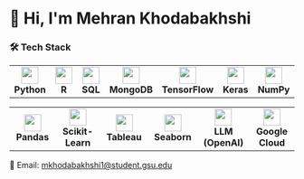 # 👋 Hi, I'm Mehran Khodabakhshi  

### 🛠️ Tech Stack  

<div align="center">

<table>
  <tr>
    <td align="center" width="90"><img src="https://cdn.jsdelivr.net/gh/devicons/devicon/icons/python/python-original.svg" width="30"/><br><b>Python</b></td>
    <td align="center" width="90"><img src="https://cdn.jsdelivr.net/gh/devicons/devicon/icons/r/r-original.svg" width="30"/><br><b>R</b></td>
    <td align="center" width="90"><img src="https://cdn.jsdelivr.net/gh/devicons/devicon/icons/sqlite/sqlite-original.svg" width="30"/><br><b>SQL</b></td>
    <td align="center" width="90"><img src="https://cdn.jsdelivr.net/gh/devicons/devicon/icons/mongodb/mongodb-original.svg" width="30"/><br><b>MongoDB</b></td>
    <td align="center" width="90"><img src="https://cdn.jsdelivr.net/gh/devicons/devicon/icons/tensorflow/tensorflow-original.svg" width="30"/><br><b>TensorFlow</b></td>
    <td align="center" width="90"><img src="https://cdn.jsdelivr.net/gh/devicons/devicon/icons/keras/keras-original.svg" width="30"/><br><b>Keras</b></td>
    <td align="center" width="90"><img src="https://cdn.jsdelivr.net/gh/devicons/devicon/icons/numpy/numpy-original.svg" width="30"/><br><b>NumPy</b></td>
  </tr>
</table>

<table>
  <tr>
    <td align="center" width="90"><img src="https://cdn.jsdelivr.net/gh/devicons/devicon/icons/pandas/pandas-original.svg" width="30"/><br><b>Pandas</b></td>
    <td align="center" width="90"><img src="https://cdn.jsdelivr.net/gh/devicons/devicon/icons/scikitlearn/scikitlearn-original.svg" width="30"/><br><b>Scikit-Learn</b></td>
    <td align="center" width="90"><img src="https://logos-world.net/wp-content/uploads/2021/10/Tableau-Logo.png" width="30"/><br><b>Tableau</b></td>
    <td align="center" width="90"><img src="https://seaborn.pydata.org/_images/logo-mark-lightbg.svg" width="30"/><br><b>Seaborn</b></td>
    <td align="center" width="90"><img src="https://upload.wikimedia.org/wikipedia/commons/0/04/ChatGPT_logo.svg" width="30"/><br><b>LLM (OpenAI)</b></td>
    <td align="center" width="90"><img src="https://cdn.jsdelivr.net/gh/devicons/devicon/icons/googlecloud/googlecloud-original.svg" width="30"/><br><b>Google Cloud</b></td>
  </tr>
</table>

</div>

📩 Email: mkhodabakhshi1@student.gsu.edu
